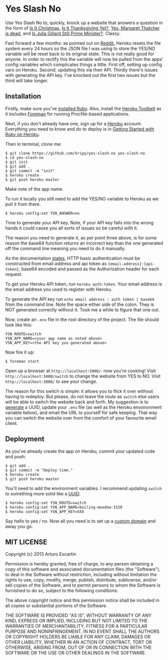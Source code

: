# Yes Slash No

Use Yes Slash No to, quickly, knock up a website that answers a question in the form of [Is It Christmas](http://isitchristmas.com/), [Is It Thanksgiving Yet?](http://www.isitthanksgivingyet.com/), [Yes, Margaret Thatcher is dead](http://www.isthatcherdeadyet.co.uk/), and [Is Julia Gillard Still Prime Minister?](http://isjuliagillardstillpm.com/). Classy.

Fast forward a few months: as pointed out on [Reddit](http://www.reddit.com/r/ruby/comments/1hmo2b/yes_slash_no_deploy_a_yes_no_website_fast/cavtpgm), Heroku resets the file system every 24 hours so the JSON file I was using to store the YES/NO variable will be reset back to its original state. This is not really good for anyone. In order to rectify this the variable will now be pulled from the apps' config variables which complicates things a little. First off, setting up config vars on Heroku. Second, updating this via their API. Thirdly there's issues with generating the API key. I've knocked out the first two issues but the third will take longer.

## Installation

Firstly, make sure you've [installed Ruby](http://www.ruby-lang.org/en/). Also, install the [Heroku Toolbelt](https://toolbelt.heroku.com/) as it includes [Foreman](https://github.com/ddollar/foreman) for running Procfile-based applications.

Next, if you don't already have one, sign up for a [Heroku](https://www.heroku.com/) account. Everything you need to know and do to deploy is in [Getting Started with Ruby on Heroku](https://devcenter.heroku.com/articles/ruby).

Then in terminal, clone me:

```
$ git clone https://github.com/kripy/yes-slash-no yes-slash-no
$ cd yes-slash-no
$ git init
$ git add .
$ git commit -m "init"
$ heroku create
$ git push heroku master
```

Make note of the app name.

To run it locally you still need to add the YES/NO variable to Heroku as we pull it from there.

```
$ heroku config:set YSN_ANSWER=no
```

Time to generate your API key. Note, if your API key falls into the wrong hands it could cause you all sorts of issues so be careful with it.

The reason you need to generate it, as per point three above, is for some reason the base64 function returns an incorrect key than the one generated off the command line meaning you need to do it manually.

As the documentation [states](https://devcenter.heroku.com/articles/platform-api-reference#authentication), HTTP basic authentication must be constructed from email address and api token as ```{email-address}:{api-token}```, base64 encoded and passed as the Authorization header for each request.

To get your Heroku API token, run ```heroku auth:token```. Your email address is the email address you used to register with Heroku.

To generate the API key run ```echo email address : auth token | base64``` from the command line. Note the space either side of the colon. They is NOT generated correctly without it. Took me a while to figure that one out.

Now, create an ```.env``` file in the root directory of the project. The file should look like this:

```
YSN_ROUTE=switch
YSN_APP_NAME=<your app name as noted above>
YSN_APP_KEY=<the API key you generated above>
```

Now fire it up:

```
$ foreman start
```

Open up a browser at ```http://localhost:5000/```: now you're cooking! Visit ```http://localhost:5000/switch``` to change the website from YES to NO. Visit ```http://localhost:5000/``` to see your change.

The reason for this switch is simple: it allows you to flick it over without having to redeploy. But please, do not leave the route as ```switch``` else users will be able to switch the website back and forth. My suggestion is to [generate](http://www.famkruithof.net/uuid/uuidgen) a UUID, update your ```.env``` file (as well as the Heroku envoironment variable below), and email the URL to yourself for safe keeping. That way you can switch the website over from the comfort of your favourite email client. 

## Deployment

As you've already create the app on Heroku, commit your updated code and push:

```
$ git add .
$ git commit -m "Deploy time."
$ heroku create
$ git push heroku master
```

You'll need to add the environment variables. I recommend updating ```switch``` to something more solid like a [UUID](http://www.famkruithof.net/uuid/uuidgen). 

```
$ heroku config:set YSN_ROUTE=switch
$ heroku config:set YSN_APP_NAME=boiling-meadow-1520
$ heroku config:set YSN_APP_KEY=XXX
```

Say hello to yes / no. Now all you need is to set up a [custom domain](https://devcenter.heroku.com/articles/custom-domains) and away you go.

## MIT LICENSE

Copyright (c) 2013 Arturo Escartin

Permission is hereby granted, free of charge, to any person obtaining a copy of this software and associated documentation files (the "Software"), to deal in the Software without restriction, including without limitation the rights to use, copy, modify, merge, publish, distribute, sublicense, and/or sell copies of the Software, and to permit persons to whom the Software is furnished to do so, subject to the following conditions:

The above copyright notice and this permission notice shall be included in all copies or substantial portions of the Software.

THE SOFTWARE IS PROVIDED "AS IS", WITHOUT WARRANTY OF ANY KIND, EXPRESS OR IMPLIED, INCLUDING BUT NOT LIMITED TO THE WARRANTIES OF MERCHANTABILITY, FITNESS FOR A PARTICULAR PURPOSE AND NONINFRINGEMENT. IN NO EVENT SHALL THE AUTHORS OR COPYRIGHT HOLDERS BE LIABLE FOR ANY CLAIM, DAMAGES OR OTHER LIABILITY, WHETHER IN AN ACTION OF CONTRACT, TORT OR OTHERWISE, ARISING FROM, OUT OF OR IN CONNECTION WITH THE SOFTWARE OR THE USE OR OTHER DEALINGS IN THE SOFTWARE.